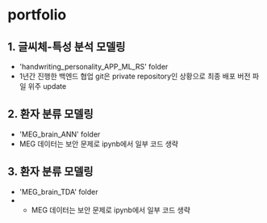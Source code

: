 # portfolio

## 1. 글씨체-특성 분석 모델링
- 'handwriting_personality_APP_ML_RS' folder
- 1년간 진행한 백엔드 협업 git은 private repository인 상황으로 최종 배포 버전 파일 위주 update

## 2. 환자 분류 모델링
- 'MEG_brain_ANN' folder
- MEG 데이터는 보안 문제로 ipynb에서 일부 코드 생략 

## 3. 환자 분류 모델링
- 'MEG_brain_TDA' folder
- - MEG 데이터는 보안 문제로 ipynb에서 일부 코드 생략 
